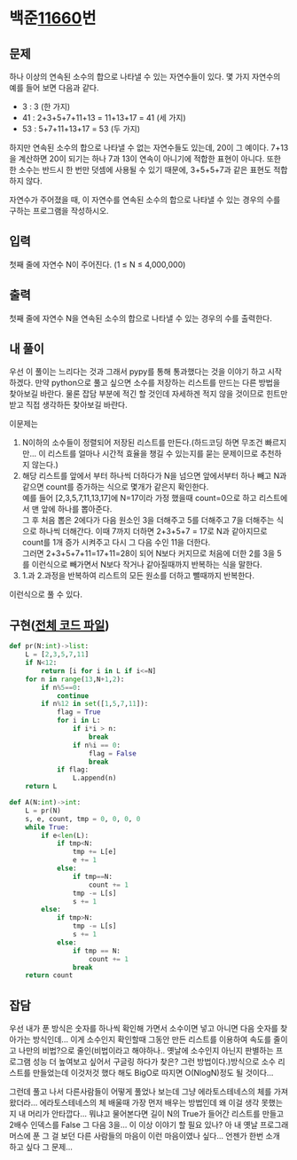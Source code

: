 # 백준[11660](https://www.acmicpc.net/problem/1644)번
## 문제
하나 이상의 연속된 소수의 합으로 나타낼 수 있는 자연수들이 있다. 몇 가지 자연수의 예를 들어 보면 다음과 같다.

* 3 : 3 (한 가지)
* 41 : 2+3+5+7+11+13 = 11+13+17 = 41 (세 가지)
* 53 : 5+7+11+13+17 = 53 (두 가지)

하지만 연속된 소수의 합으로 나타낼 수 없는 자연수들도 있는데, 20이 그 예이다. 7+13을 계산하면 20이 되기는 하나 7과 13이 연속이 아니기에 적합한 표현이 아니다. 또한 한 소수는 반드시 한 번만 덧셈에 사용될 수 있기 때문에, 3+5+5+7과 같은 표현도 적합하지 않다.

자연수가 주어졌을 때, 이 자연수를 연속된 소수의 합으로 나타낼 수 있는 경우의 수를 구하는 프로그램을 작성하시오.


## 입력
 첫째 줄에 자연수 N이 주어진다. (1 ≤ N ≤ 4,000,000)

## 출력
 첫째 줄에 자연수 N을 연속된 소수의 합으로 나타낼 수 있는 경우의 수를 출력한다.

## 내 풀이
 우선 이 풀이는 느리다는 것과 그래서 pypy를 통해 통과했다는 것을 이야기 하고 시작하겠다. 만약 python으로 풀고 싶으면 소수를 저장하는 리스트를 만드는 다른 방법을 찾아보길 바란다. 물론 잡담 부분에 적긴 할 것인데 자세하겐 적지 않을 것이므로 힌트만 받고 직접 생각하든 찾아보길 바란다.

 이문제는
 1. N이하의 소수들이 정렬되어 저장된 리스트를 만든다.(하드코딩 하면 무조건 빠르지만... 이 리스트를 얼마나 시간적 효율을 챙길 수 있는지를 묻는 문제이므로 추천하지 않는다.)
 1. 해당 리스트를 앞에서 부터 하나씩 더하다가 N을 넘으면 앞에서부터 하나 빼고 N과 같으면 count를 증가하는 식으로 몇개가 같은지 확인한다.<br>
 예를 들어 [2,3,5,7,11,13,17]에 N=17이라 가정 했을때 count=0으로 하고 리스트에서 맨 앞에 하나를 뽑아준다.<br>
 그 후 처음 뽑은 2에다가 다음 원소인 3을 더해주고 5를 더해주고 7을 더해주는 식으로 하나씩 더해간다.
 이때 7까지 더하면 2+3+5+7 = 17로 N과 같아지므로 count를 1개 증가 시켜주고 다시 그 다음 수인 11을 더한다. <br>
 그러면 2+3+5+7+11=17+11=28이 되어 N보다 커지므로 처음에 더한 2를 3을 5를 이런식으로 빼가면서 N보다 작거나 같아질때까지 반복하는 식을 말한다.
 1. 1.과 2.과정을 반복하여 리스트의 모든 원소를 더하고 뺄때까지 반복한다.

 이런식으로 풀 수 있다.

## 구현([전체 코드 파일](/baekjoon/1644소수의연속합/c.py))
``` python
def pr(N:int)->list:
	L = [2,3,5,7,11]
	if N<12:
		return [i for i in L if i<=N]
	for n in range(13,N+1,2):
		if n%5==0:
			continue
		if n%12 in set([1,5,7,11]):
			flag = True
			for i in L:
				if i*i > n:
					break
				if n%i == 0:
					flag = False
					break
			if flag:
				L.append(n)
	return L

def A(N:int)->int:
	L = pr(N)
	s, e, count, tmp = 0, 0, 0, 0
	while True:
		if e<len(L):
			if tmp<N:
				tmp += L[e]
				e += 1
			else:
				if tmp==N:
					count += 1
				tmp -= L[s]
				s += 1
		else:
			if tmp>N:
				tmp -= L[s]
				s += 1
			else:
				if tmp == N:
					count += 1
				break
	return count
```

## 잡담
우선 내가 푼 방식은 숫자를 하나씩 확인해 가면서 소수이면 넣고 아니면 다음 숫자를 찾아가는 방식인데... 이게 소수인지 확인할때 그동안 만든 리스트를 이용하여 속도를 줄이고 나만의 비법?으로 줄인(비법이라고 해야하나.. 옛날에 소수인지 아닌지 판별하는 프로그램 성능 더 높여보고 싶어서 구글링 하다가 찾은? 그런 방법이다.)방식으로 소수 리스트를 만들었는데 이것저것 했다 해도 BigO로 따지면 O(NlogN)정도 될 것이다...

그런데 풀고 나서 다른사람들이 어떻게 풀었나 보는데 그냥 에라토스테네스의 체를 가져왔더라... 에라토스테네스의 체 배울때 가장 먼저 배우는 방법인데 왜 이걸 생각 못했는지 내 머리가 안타깝다... 뭐냐고 물어본다면 길이 N의 True가 들어간 리스트를 만들고 2배수 인덱스를 False 그 다음 3을... 이 이상 이야기 할 필요 있나? 아 내 옛날 프로그래머스에 푼 그 걸 보던 다른 사람들의 마음이 이런 마음이였나 싶다...
언젠가 한번 소개 하고 싶다 그 문제...